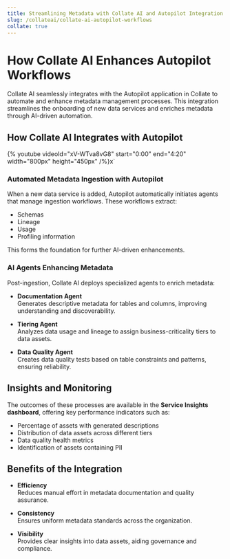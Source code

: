 ```yaml
---
title: Streamlining Metadata with Collate AI and Autopilot Integration
slug: /collateai/collate-ai-autopilot-workflows
collate: true
---
```


# How Collate AI Enhances Autopilot Workflows

Collate AI seamlessly integrates with the Autopilot application in Collate to automate and enhance metadata management processes. This integration streamlines the onboarding of new data services and enriches metadata through AI-driven automation.

## How Collate AI Integrates with Autopilot

{%  youtube videoId="xV-WTva8vG8" start="0:00" end="4:20" width="800px" height="450px" /%}x`

### Automated Metadata Ingestion with Autopilot

When a new data service is added, Autopilot automatically initiates agents that manage ingestion workflows. These workflows extract:

- Schemas  
- Lineage  
- Usage  
- Profiling information  

This forms the foundation for further AI-driven enhancements.

### AI Agents Enhancing Metadata

Post-ingestion, Collate AI deploys specialized agents to enrich metadata:

- **Documentation Agent**  
  Generates descriptive metadata for tables and columns, improving understanding and discoverability.

- **Tiering Agent**  
  Analyzes data usage and lineage to assign business-criticality tiers to data assets.

- **Data Quality Agent**  
  Creates data quality tests based on table constraints and patterns, ensuring reliability.

## Insights and Monitoring

The outcomes of these processes are available in the **Service Insights dashboard**, offering key performance indicators such as:

- Percentage of assets with generated descriptions
- Distribution of data assets across different tiers
- Data quality health metrics
- Identification of assets containing PII

## Benefits of the Integration

- **Efficiency**  
  Reduces manual effort in metadata documentation and quality assurance.

- **Consistency**  
  Ensures uniform metadata standards across the organization.

- **Visibility**  
  Provides clear insights into data assets, aiding governance and compliance.
